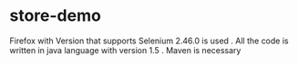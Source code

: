 # store-demo
Firefox with Version that supports Selenium 2.46.0 is used . All the code is written in java language with version 1.5 . Maven is necessary
